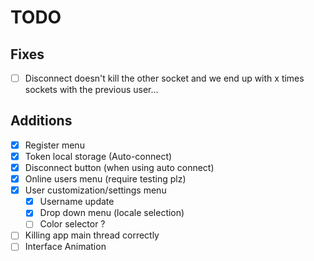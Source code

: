 # TODO

## Fixes

- [ ] Disconnect doesn't kill the other socket and we end up with x times sockets with the previous user...

## Additions

- [x] Register menu
- [x] Token local storage (Auto-connect)
- [x] Disconnect button (when using auto connect)
- [x] Online users menu (require testing plz)
- [x] User customization/settings menu
    - [x] Username update
    - [x] Drop down menu (locale selection)
    - [ ] Color selector ?
- [ ] Killing app main thread correctly
- [ ] Interface Animation
